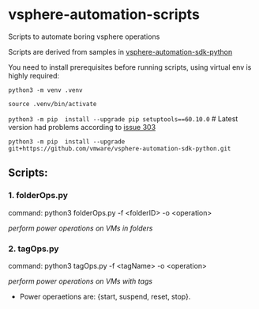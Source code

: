 # vsphere-automation-scripts
Scripts to automate boring vsphere operations

Scripts are derived from samples in [vsphere-automation-sdk-python](https://github.com/vmware/vsphere-automation-sdk-python)

You need to install prerequisites before running scripts, using virtual env is highly required:


```python3 -m venv .venv```

```source .venv/bin/activate```

```python3 -m pip  install --upgrade pip setuptools==60.10.0‍‍‍``` # Latest version had problems according to [issue 303](https://github.com/vmware/vsphere-automation-sdk-python/issues/303)

```python3 -m pip  install --upgrade git+https://github.com/vmware/vsphere-automation-sdk-python.git```

## Scripts:

### 1. folderOps.py  
command:
python3 folderOps.py -f \<folderID\> -o \<operation\>
  
_perform power operations on VMs in folders_
  
  
### 2. tagOps.py  
command:
python3 tagOps.py -f \<tagName\> -o \<operation\>
  
_perform power operations on VMs with tags_
  
  
  * Power operaetions are: {start, suspend, reset, stop}.
